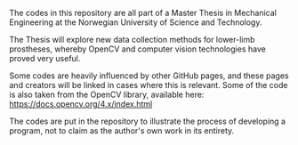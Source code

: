 The codes in this repository are all part of a Master Thesis in Mechanical Engineering at the Norwegian University of Science and Technology. 

The Thesis will explore new data collection methods for lower-limb prostheses, whereby OpenCV and computer vision technologies have proved very useful. 

Some codes are heavily influenced by other GitHub pages, and these pages and creators will be linked in cases where this is relevant. Some of the code is also taken from the OpenCV library, available here: https://docs.opencv.org/4.x/index.html

The codes are put in the repository to illustrate the process of developing a program, not to claim as the author's own work in its entirety.
